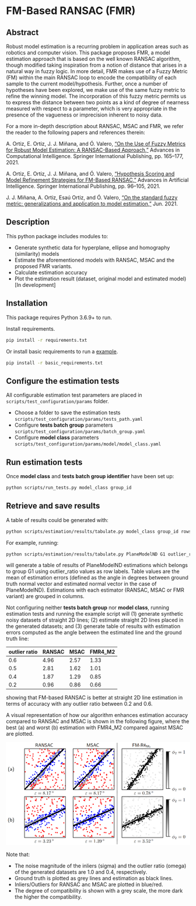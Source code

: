 # FM-Based RANSAC (FMR)

## Abstract 
Robust model estimation is a recurring problem in application areas such as robotics and computer vision. This package proposes FMR, a model estimation approach that is based on the well known RANSAC algorithm, though modified taking inspiration from a notion of distance that arises in a natural way in fuzzy logic. In more detail, FMR makes use of a Fuzzy Metric (FM) within the main RANSAC loop to encode the compatibility of each sample to the current model/hypothesis. Further, once a number of hypotheses have been explored, we make use of the same fuzzy metric to refine the winning model. The incorporation of this fuzzy metric permits us to express the distance between two points as a kind of degree of nearness measured with respect to a parameter, which is very appropriate in the presence of the vagueness or imprecision inherent to noisy data. 

For a more in-depth description about RANSAC, MSAC and FMR, we refer the reader to the following papers and references therein:

A. Ortiz, E. Ortiz, J. J. Miñana, and Ó. Valero, [“On the Use of Fuzzy Metrics for Robust Model Estimation: A RANSAC-Based Approach,”](https://doi.org/10.1007/978-3-030-85030-2_14) Advances in Computational Intelligence. Springer International Publishing, pp. 165–177, 2021. 

A. Ortiz, E. Ortiz, J. J. Miñana, and Ó. Valero, [“Hypothesis Scoring and Model Refinement Strategies for FM-Based RANSAC,”](https://doi.org/10.1007/978-3-030-85713-4_10) Advances in Artificial Intelligence. Springer International Publishing, pp. 96–105, 2021.

J. J. Miñana, A. Ortiz, Esaú Ortiz, and Ó. Valero, [“On the standard fuzzy metric: generalizations and application to model estimation,”](https://doi.org/10.5281/zenodo.4964783) Jun. 2021.

## Description
This python package includes modules to:

- Generate synthetic data for hyperplane, ellipse and homography (similarity) models
- Estimate the aforementioned models with RANSAC, MSAC and the proposed FMR variants.
- Calculate estimation accuracy
- Plot the estimation result (dataset, original model and estimated model) [In development]

## Installation

This package requires Python 3.6.9+ to run.

Install requirements.
```sh
pip install -r requirements.txt 
```

Or install basic requirements to run a [example](https://github.com/esauortiz/fmransac/tree/master/example).
```sh
pip install -r basic_requirements.txt 
```

## Configure the estimation tests
All configurable estimation test parameters are placed in ```scripts/test_configuration/params``` folder.
- Choose a folder to save the estimation tests ```scripts/test_configuration/params/tests_path.yaml```
- Configure **tests batch group** parameters ```scripts/test_configuration/params/batch_group.yaml```
- Configure **model class** parameters ```scripts/test_configuration/params/model/model_class.yaml```
 
## Run estimation tests
Once **model class** and **tests batch group identifier** have been set up:
```sh
python scripts/run_tests.py model_class group_id
```

## Retrieve and save results
A table of results could be generated with:
```sh
python scripts/estimation/results/tabulate.py model_class group_id rows_labels metric stat_type
```
For example, running:

```sh
python scripts/estimation/results/tabulate.py PlaneModelND G1 outlier_ratio estimation_errors mean
```
will generate a table of results of PlaneModelND estimations which belongs to group G1 using outlier_ratio values as row labels. Table values are the mean of estimation errors (defined as the angle in degrees between ground truth normal vector and estimated normal vector in the case of PlaneModelND). Estimations with each estimator (RANSAC, MSAC or FMR variant) are grouped in columns. 

Not configuring neither **tests batch group** nor **model class**, running estimation tests and running the example script will (1) generate synthetic noisy datasets of straight 2D lines; (2) estimate straight 2D lines placed in the generated datasets; and (3) generate table of results with estimation errors computed as the angle between the estimated line and the ground truth line:

|outlier ratio|RANSAC|MSAC |FMR4_M2 |
|-------------|------|-----|--------|
|0.6          |4.96  |2.57 |1.33    |
|0.5          |2.81  |1.62 |1.01    |
|0.4          |1.87  |1.29 |0.85    |
|0.2          |0.96  |0.86 |0.66    |

showing that FM-based RANSAC is better at straight 2D line estimation in terms of accuracy with any outlier ratio between 0.2 and 0.6.

A visual representation of how our algorithm enhances estimation accuracy compared to RANSAC and MSAC is shown in the following figure, where the best (a) and worst (b) estimation with FMR4_M2 compared against MSAC are plotted.

![](https://github.com/esauortiz/fmransac/blob/master/doc/fig/ransac_msac_vs_fmr4.png)

Note that:

* The noise magnitude of the inliers (sigma) and the outlier ratio (omega) of the generated datasets are 1.0 and 0.4, respectively.
* Ground truth is plotted as grey lines and estimation as black lines.
* Inliers/Outliers for RANSAC anc MSAC are plotted in blue/red.
* The degree of compatibility is shown with a grey scale, the more dark the higher the compatibility.
